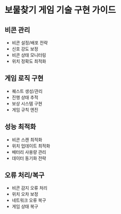 # 보물찾기 게임 기술 구현 가이드

## 비콘 관리
- 비콘 설정/배포 전략
- 신호 강도 보정
- 비콘 상태 모니터링
- 위치 정확도 최적화

## 게임 로직 구현
- 퀘스트 생성/관리
- 진행 상태 추적
- 보상 시스템 구현
- 게임 규칙 엔진

## 성능 최적화
- 비콘 스캔 최적화
- 위치 업데이트 최적화
- 배터리 사용량 관리
- 데이터 동기화 전략

## 오류 처리/복구
- 비콘 감지 오류 처리
- 위치 오차 보정
- 네트워크 오류 복구
- 게임 상태 복구
